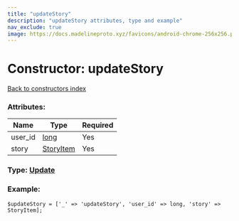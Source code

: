 ```yaml
---
title: "updateStory"
description: "updateStory attributes, type and example"
nav_exclude: true
image: https://docs.madelineproto.xyz/favicons/android-chrome-256x256.png
---
```

# Constructor: updateStory  
[Back to constructors index](/API_docs/constructors/index.html)



### Attributes:

| Name     |    Type       | Required |
|----------|---------------|----------|
|user\_id|[long](/API_docs/types/long.html) | Yes|
|story|[StoryItem](/API_docs/types/StoryItem.html) | Yes|



### Type: [Update](/API_docs/types/Update.html)


### Example:

```
$updateStory = ['_' => 'updateStory', 'user_id' => long, 'story' => StoryItem];
```  
